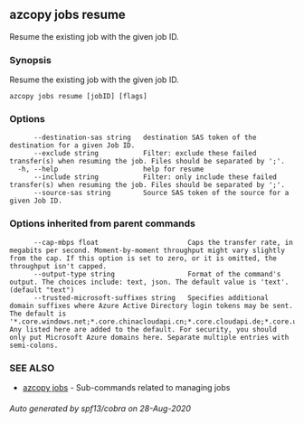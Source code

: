 ## azcopy jobs resume

Resume the existing job with the given job ID.

### Synopsis


Resume the existing job with the given job ID.

```
azcopy jobs resume [jobID] [flags]
```

### Options

```
      --destination-sas string   destination SAS token of the destination for a given Job ID.
      --exclude string           Filter: exclude these failed transfer(s) when resuming the job. Files should be separated by ';'.
  -h, --help                     help for resume
      --include string           Filter: only include these failed transfer(s) when resuming the job. Files should be separated by ';'.
      --source-sas string        Source SAS token of the source for a given Job ID.
```

### Options inherited from parent commands

```
      --cap-mbps float                      Caps the transfer rate, in megabits per second. Moment-by-moment throughput might vary slightly from the cap. If this option is set to zero, or it is omitted, the throughput isn't capped.
      --output-type string                  Format of the command's output. The choices include: text, json. The default value is 'text'. (default "text")
      --trusted-microsoft-suffixes string   Specifies additional domain suffixes where Azure Active Directory login tokens may be sent.  The default is '*.core.windows.net;*.core.chinacloudapi.cn;*.core.cloudapi.de;*.core.usgovcloudapi.net'. Any listed here are added to the default. For security, you should only put Microsoft Azure domains here. Separate multiple entries with semi-colons.
```

### SEE ALSO

* [azcopy jobs](azcopy_jobs.md)	 - Sub-commands related to managing jobs

###### Auto generated by spf13/cobra on 28-Aug-2020
